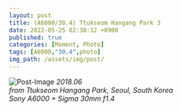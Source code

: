 ```yaml
---
layout: post
title: (A6000/30.4) Ttukseom Hangang Park 3
date: 2022-05-25 02:38:12 +0900
published: true
categories: [Moment, Photo]
tags: [A6000,"30.4",photo]
img_path: /assets/img/post/
---
```


![Post-Image](MOMENT-Ttukseom_Hangang_Park3.jpg)
 _2018.06
 <br>
from Ttukseom Hangang Park, Seoul, South Korea
<br>
Sony A6000 + Sigma 30mm f1.4_